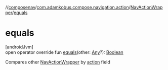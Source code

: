 //[composenav](../../../index.md)/[com.adamkobus.compose.navigation.action](../index.md)/[NavActionWrapper](index.md)/[equals](equals.md)

# equals

[androidJvm]\
open operator override fun [equals](equals.md)(other: [Any](https://kotlinlang.org/api/latest/jvm/stdlib/kotlin/-any/index.html)?): [Boolean](https://kotlinlang.org/api/latest/jvm/stdlib/kotlin/-boolean/index.html)

Compares other [NavActionWrapper](index.md) by [action](action.md) field
